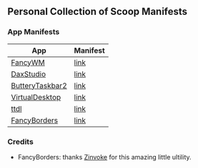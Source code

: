 ## Personal Collection of Scoop Manifests

### App Manifests

| App | Manifest |
| --- | --- |
| [FancyWM](https://github.com/FancyWM/fancywm) | [link](./bucket/fancywm.json) |
| [DaxStudio](https://github.com/DaxStudio/DaxStudio) | [link](./bucket/daxstudio.json) |
| [ButteryTaskbar2](https://github.com/LuisThiamNye/ButteryTaskbar2) | [link](./bucket/buttery-taskbar.json) |
| [VirtualDesktop](https://github.com/MScholtes/VirtualDesktop) | [link](./bucket/virtual-desktop.json) |
| [ttdl](https://github.com/VladimirMarkelov/ttdl) | [link](./bucket/ttdl.json) |
| [FancyBorders](https://github.com/Zinvoke) | [link](./bucket/fancy-borders.json) |

### Credits
- FancyBorders: thanks [Zinvoke](https://github.com/Zinvoke) for this amazing little ultility.

